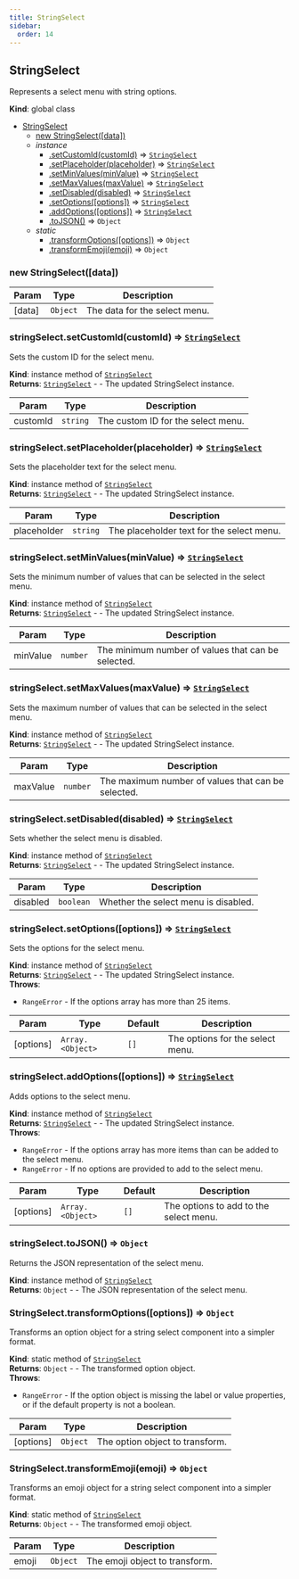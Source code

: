 ```yaml
---
title: StringSelect
sidebar:
  order: 14
---
```




## StringSelect
Represents a select menu with string options.

**Kind**: global class  

* [StringSelect](#StringSelect)
    * [new StringSelect([data])](#new_StringSelect_new)
    * _instance_
        * [.setCustomId(customId)](#StringSelect+setCustomId) ⇒ [<code>StringSelect</code>](#StringSelect)
        * [.setPlaceholder(placeholder)](#StringSelect+setPlaceholder) ⇒ [<code>StringSelect</code>](#StringSelect)
        * [.setMinValues(minValue)](#StringSelect+setMinValues) ⇒ [<code>StringSelect</code>](#StringSelect)
        * [.setMaxValues(maxValue)](#StringSelect+setMaxValues) ⇒ [<code>StringSelect</code>](#StringSelect)
        * [.setDisabled(disabled)](#StringSelect+setDisabled) ⇒ [<code>StringSelect</code>](#StringSelect)
        * [.setOptions([options])](#StringSelect+setOptions) ⇒ [<code>StringSelect</code>](#StringSelect)
        * [.addOptions([options])](#StringSelect+addOptions) ⇒ [<code>StringSelect</code>](#StringSelect)
        * [.toJSON()](#StringSelect+toJSON) ⇒ <code>Object</code>
    * _static_
        * [.transformOptions([options])](#StringSelect.transformOptions) ⇒ <code>Object</code>
        * [.transformEmoji(emoji)](#StringSelect.transformEmoji) ⇒ <code>Object</code>

<a name="new_StringSelect_new"></a>

### new StringSelect([data])

| Param | Type | Description |
| --- | --- | --- |
| [data] | <code>Object</code> | The data for the select menu. |

<a name="StringSelect+setCustomId"></a>

### stringSelect.setCustomId(customId) ⇒ [<code>StringSelect</code>](#StringSelect)
Sets the custom ID for the select menu.

**Kind**: instance method of [<code>StringSelect</code>](#StringSelect)  
**Returns**: [<code>StringSelect</code>](#StringSelect) - - The updated StringSelect instance.  

| Param | Type | Description |
| --- | --- | --- |
| customId | <code>string</code> | The custom ID for the select menu. |

<a name="StringSelect+setPlaceholder"></a>

### stringSelect.setPlaceholder(placeholder) ⇒ [<code>StringSelect</code>](#StringSelect)
Sets the placeholder text for the select menu.

**Kind**: instance method of [<code>StringSelect</code>](#StringSelect)  
**Returns**: [<code>StringSelect</code>](#StringSelect) - - The updated StringSelect instance.  

| Param | Type | Description |
| --- | --- | --- |
| placeholder | <code>string</code> | The placeholder text for the select menu. |

<a name="StringSelect+setMinValues"></a>

### stringSelect.setMinValues(minValue) ⇒ [<code>StringSelect</code>](#StringSelect)
Sets the minimum number of values that can be selected in the select menu.

**Kind**: instance method of [<code>StringSelect</code>](#StringSelect)  
**Returns**: [<code>StringSelect</code>](#StringSelect) - - The updated StringSelect instance.  

| Param | Type | Description |
| --- | --- | --- |
| minValue | <code>number</code> | The minimum number of values that can be selected. |

<a name="StringSelect+setMaxValues"></a>

### stringSelect.setMaxValues(maxValue) ⇒ [<code>StringSelect</code>](#StringSelect)
Sets the maximum number of values that can be selected in the select menu.

**Kind**: instance method of [<code>StringSelect</code>](#StringSelect)  
**Returns**: [<code>StringSelect</code>](#StringSelect) - - The updated StringSelect instance.  

| Param | Type | Description |
| --- | --- | --- |
| maxValue | <code>number</code> | The maximum number of values that can be selected. |

<a name="StringSelect+setDisabled"></a>

### stringSelect.setDisabled(disabled) ⇒ [<code>StringSelect</code>](#StringSelect)
Sets whether the select menu is disabled.

**Kind**: instance method of [<code>StringSelect</code>](#StringSelect)  
**Returns**: [<code>StringSelect</code>](#StringSelect) - - The updated StringSelect instance.  

| Param | Type | Description |
| --- | --- | --- |
| disabled | <code>boolean</code> | Whether the select menu is disabled. |

<a name="StringSelect+setOptions"></a>

### stringSelect.setOptions([options]) ⇒ [<code>StringSelect</code>](#StringSelect)
Sets the options for the select menu.

**Kind**: instance method of [<code>StringSelect</code>](#StringSelect)  
**Returns**: [<code>StringSelect</code>](#StringSelect) - - The updated StringSelect instance.  
**Throws**:

- <code>RangeError</code> - If the options array has more than 25 items.


| Param | Type | Default | Description |
| --- | --- | --- | --- |
| [options] | <code>Array.&lt;Object&gt;</code> | <code>[]</code> | The options for the select menu. |

<a name="StringSelect+addOptions"></a>

### stringSelect.addOptions([options]) ⇒ [<code>StringSelect</code>](#StringSelect)
Adds options to the select menu.

**Kind**: instance method of [<code>StringSelect</code>](#StringSelect)  
**Returns**: [<code>StringSelect</code>](#StringSelect) - - The updated StringSelect instance.  
**Throws**:

- <code>RangeError</code> - If the options array has more items than can be added to the select menu.
- <code>RangeError</code> - If no options are provided to add to the select menu.


| Param | Type | Default | Description |
| --- | --- | --- | --- |
| [options] | <code>Array.&lt;Object&gt;</code> | <code>[]</code> | The options to add to the select menu. |

<a name="StringSelect+toJSON"></a>

### stringSelect.toJSON() ⇒ <code>Object</code>
Returns the JSON representation of the select menu.

**Kind**: instance method of [<code>StringSelect</code>](#StringSelect)  
**Returns**: <code>Object</code> - - The JSON representation of the select menu.  
<a name="StringSelect.transformOptions"></a>

### StringSelect.transformOptions([options]) ⇒ <code>Object</code>
Transforms an option object for a string select component into a simpler format.

**Kind**: static method of [<code>StringSelect</code>](#StringSelect)  
**Returns**: <code>Object</code> - - The transformed option object.  
**Throws**:

- <code>RangeError</code> - If the option object is missing the label or value properties, or if the default property is not a boolean.


| Param | Type | Description |
| --- | --- | --- |
| [options] | <code>Object</code> | The option object to transform. |

<a name="StringSelect.transformEmoji"></a>

### StringSelect.transformEmoji(emoji) ⇒ <code>Object</code>
Transforms an emoji object for a string select component into a simpler format.

**Kind**: static method of [<code>StringSelect</code>](#StringSelect)  
**Returns**: <code>Object</code> - - The transformed emoji object.  

| Param | Type | Description |
| --- | --- | --- |
| emoji | <code>Object</code> | The emoji object to transform. |

